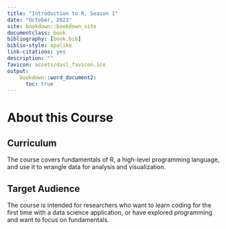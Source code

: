 ```yaml
---
title: "Introduction to R, Season 1"
date: "October, 2023"
site: bookdown::bookdown_site
documentclass: book
bibliography: [book.bib]
biblio-style: apalike
link-citations: yes
description: ""
favicon: assets/dasl_favicon.ico
output:
    bookdown::word_document2:
      toc: true
---
```


# About this Course

## Curriculum  

The course covers fundamentals of R, a high-level programming language, and use it to wrangle data for analysis and visualization. 

## Target Audience  

The course is intended for researchers who want to learn coding for the first time with a data science application, or have explored programming and want to focus on fundamentals.

